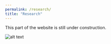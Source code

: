 ```yaml
---
permalink: /research/
title: "Research"
---
```



This part of the website is still under construction.

![alt text](https://i.kym-cdn.com/photos/images/original/002/053/841/41f.jpg)